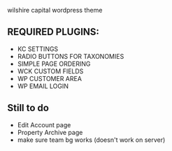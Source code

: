 wilshire capital wordpress theme

REQUIRED PLUGINS:
----------------
- KC SETTINGS
- RADIO BUTTONS FOR TAXONOMIES
- SIMPLE PAGE ORDERING
- WCK CUSTOM FIELDS
- WP CUSTOMER AREA
- WP EMAIL LOGIN

Still to do
-----------
- Edit Account page
- Property Archive page
- make sure team bg works (doesn't work on server)
